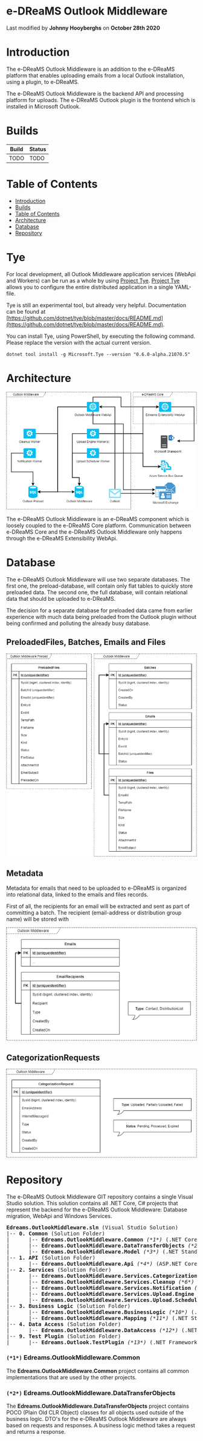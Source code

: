 # e-DReaMS Outlook Middleware

Last modified by **Johnny Hooyberghs** on **October 28th 2020**

# Introduction

The e-DReaMS Outlook Middleware is an addition to the e-DReaMS platform that enables uploading emails from a local Outlook installation, using a plugin, to e-DReaMS.

The e-DReaMS Outlook Middleware is the backend API and processing platform for uploads. The e-DReaMS Outlook plugin is the frontend which is installed in Microsoft Outlook.

# Builds

| Build | Status |
|-------|--------|
| TODO  | TODO   |

# Table of Contents

* [Introduction](#introduction)
* [Builds](#builds)
* [Table of Contents](#table-of-contents)
* [Architecture](#architecture)
* [Database](#database)
* [Repository](#repository)

# Tye

For local development, all Outlook Middleware application services (WebApi and Workers) can be run as a whole by using [Project Tye](https://github.com/dotnet/tye). [Project Tye](https://github.com/dotnet/tye) allows you to configure the entire distributed application in a single YAML-file.

Tye is still an experimental tool, but already very helpful. Documentation can be found at [https://github.com/dotnet/tye/blob/master/docs/README.md](https://github.com/dotnet/tye/blob/master/docs/README.md).

You can install Tye, using PowerShell, by executing the following command. Please replace the version with the actual current version.

```
dotnet tool install -g Microsoft.Tye --version "0.6.0-alpha.21070.5"
```



# Architecture

![Architecture](.documentation/architecture.drawio.png)

The e-DReaMS Outlook Middleware is an e-DReaMS component which is loosely coupled to the e-DReaMS Core platform. Communication between e-DReaMS Core and the e-DReaMS Outlook Middleware only happens through the e-DReaMS Extensibility WebApi.

# Database

The e-DReaMS Outlook Middleware will use two separate databases. The first one, the preload-database, will contain only flat tables to quickly store preloaded data. The second one, the full database, will contain relational data that should be uploaded to e-DReaMS.

The decision for a separate database for preloaded data came from earlier experience with much data being preloaded from the Outlook plugin without being confirmed and polluting the already busy database.

## PreloadedFiles, Batches, Emails and Files

![Architecture](.documentation/databases-1.drawio.png)

## Metadata

Metadata for emails that need to be uploaded to e-DReaMS is organized into relational data, linked to the emails and files records.

First of all, the recipients for an email will be extracted and sent as part of committing a batch. The recipient (email-address or distribution group name) will be stored with 

![Architecture](.documentation/databases-2.drawio.png)

## CategorizationRequests

![Architecture](.documentation/databases-3.drawio.png)

# Repository

The e-DReaMS Outlook Middleware GIT repository contains a single Visual Studio solution. This solution contains all .NET Core, C# projects that represent the backend for the e-DReaMS Outlook Middleware: Database migration, WebApi and Windows Services.

<pre>
<b>Edreams.OutlookMiddleware.sln</b> (Visual Studio Solution)
|-- <b>0. Common</b> (Solution Folder)
|      |-- <b>Edreams.OutlookMiddleware.Common</b> <i>(*1*)</i> (.NET Core 3.1 Class Library)
|      |-- <b>Edreams.OutlookMiddleware.DataTransferObjects</b> <i>(*2*)</i> (.NET Standard 2.0 Class Library)
|      |-- <b>Edreams.OutlookMiddleware.Model</b> <i>(*3*)</i> (.NET Standard 2.0 Class Library)
|-- <b>1. API</b> (Solution Folder)
|      |-- <b>Edreams.OutlookMiddleware.Api</b> <i>(*4*)</i> (ASP.NET Core 3.1 WebApi)
|-- <b>2. Services</b> (Solution Folder)
|      |-- <b>Edreams.OutlookMiddleware.Services.Categorization</b> <i>(*5*)</i> (.NET Core 3.1 Worker Service)
|      |-- <b>Edreams.OutlookMiddleware.Services.Cleanup</b> <i>(*6*)</i> (.NET Core 3.1 Worker Service)
|      |-- <b>Edreams.OutlookMiddleware.Services.Notification</b> <i>(*7*)</i> (.NET Core 3.1 Worker Service)
|      |-- <b>Edreams.OutlookMiddleware.Services.Upload.Engine</b> <i>(*8*)</i> (.NET Core 3.1 Worker Service)
|      |-- <b>Edreams.OutlookMiddleware.Services.Upload.Scheduler</b> <i>(*9*)</i> (.NET Core 3.1 Worker Service)
|-- <b>3. Business Logic</b> (Solution Folder)
|      |-- <b>Edreams.OutlookMiddleware.BusinessLogic</b> <i>(*10*)</i> (.NET Core 3.1 Class Library)
|      |-- <b>Edreams.OutlookMiddleware.Mapping</b> <i>(*11*)</i> (.NET Standard 2.0 Class Library)
|-- <b>4. Data Access</b> (Solution Folder)
|      |-- <b>Edreams.OutlookMiddleware.DataAccess</b> <i>(*12*)</i> (.NET Core 3.1 Class Library)
|-- <b>9. Test Plugin</b> (Solution Folder)
|      |-- <b>Edreams.Outlook.TestPlugin</b> <i>(*13*)</i> (.NET Framework 4.6.1 VSTO plugin with WinForms support)
</pre>

### `(*1*)` Edreams.OutlookMiddleware.Common

The **Edreams.OutlookMiddleware.Common** project contains all common implementations that are used by the other projects.

### `(*2*)` Edreams.OutlookMiddleware.DataTransferObjects

The **Edreams.OutlookMiddleware.DataTransferObjects** project contains POCO (Plain Old CLR Object) classes for all objects used outside of the business logic. DTO's for the e-DReaMS Outlook Middleware are always based on requests and responses. A business logic method takes a request and returns a response.